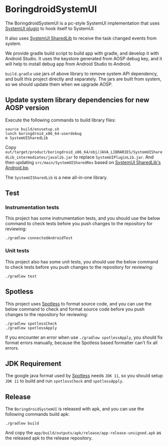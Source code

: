 # BoringdroidSystemUI

The BoringdroidSystemUI is a pc-style SystemUI implementation that uses 
[SystemUI plugin](https://android.googlesource.com/platform/frameworks/base/+/refs/heads/master/packages/SystemUI/plugin/)
to hook itself to SystemUI.

It also uses 
[SystemUI SharedLib](https://android.googlesource.com/platform/frameworks/base/+/refs/heads/master/packages/SystemUI/shared/)
to receive the task changed events from system.

We provide gradle build script to build app with gradle, and develop it with Android Studio. It uses the keystore
generated from AOSP debug key, and it will help to install debug app from Android Studio to Android.

`build.gradle` use jars of above library to remove system API dependency, and
built this project directly and separately. The jars are built from system, so we should update them
when we upgrade AOSP.

## Update system library dependencies for new AOSP version

Execute the following commands to build library files:

```shell
source build/envsetup.sh
lunch boringdroid_x86_64-userdebug
m SystemUISharedLib
```

Copy `out/target/product/boringdroid_x86_64/obj/JAVA_LIBRARIES/SystemUISharedLib_intermediates/javalib.jar`
to replace `SystemUIPluginLib.jar`. And then updating `src/main/SystemUISharedRes` based on
[SystemUI SharedLib's Android.bp](https://android.googlesource.com/platform/frameworks/base/+/refs/heads/master/packages/SystemUI/shared/Android.bp).


The `SystemUISharedLib` is a new all-in-one library.

## Test

### Instrumentation tests

This project has some instrumentation tests, and you should use the below command to check
tests before you push changes to the repository for reviewing:

```shell
./gradlew connectedAndroidTest
```

### Unit tests

This project also has some unit tests, you should use the below command to check tests before
you push changes to the repository for reviewing:

```shell
./gradlew test
```

## Spotless

This project uses [Spotless](https://github.com/diffplug/spotless/tree/main/plugin-gradle) to
format source code, and you can use the below command to check and format source code before
you push changes to the repository for reviewing:

```shell
./gradlew spotlessCheck
./gradlew spotlessApply
```

If you encounter an error when use `./gradlew spotlessApply`, you should fix format errors
manually, because the Spotless based formatter can't fix all errors.

## JDK Requirement

The google java format used by [Spotless](https://github.com/diffplug/spotless/tree/main/plugin-gradle)
needs `JDK 11`, so you should setup `JDK 11` to build and run `spotlessCheck` and `spotlessApply`.

## Release

The `BoringdroidSystemUI` is released with apk, and you can use the following commands build apk:

```shell script
./gradlew build
```

And copy the `app/build/outputs/apk/release/app-release-unsigned.apk` as the released apk to the 
release repository.
